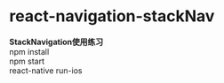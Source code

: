 # react-navigation-stackNav
<strong> StackNavigation使用练习</strong> <br>
npm install <br>
npm start   <br>
react-native run-ios
